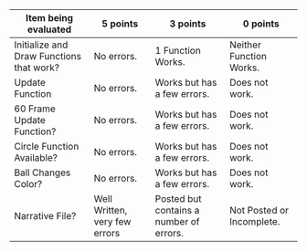 | Item being evaluated                     | 5 points                      | 3 points                                | 0 points                  |
|------------------------------------------|-------------------------------|-----------------------------------------|---------------------------|
| Initialize and Draw Functions that work? | No errors.                    | 1 Function Works.                       | Neither Function Works.   |
| Update Function                          | No errors.                    | Works but has a few errors.             | Does not work.            |
| 60 Frame Update Function?                | No errors.                    | Works but has a few errors.             | Does not work.            |
| Circle Function Available?               | No errors.                    | Works but has a few errors.             | Does not work.            |
| Ball Changes Color?                      | No errors.                    | Works but has a few errors.             | Does not work.            |
| Narrative File?                          | Well Written, very few errors | Posted but contains a number of errors. | Not Posted or Incomplete. |